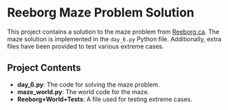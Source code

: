 # Reeborg Maze Problem Solution

This project contains a solution to the maze problem from [Reeborg.ca](https://reeborg.ca/). The maze solution is implemented in the `day_6.py` Python file. Additionally, extra files have been provided to test various extreme cases.

## Project Contents

- **day_6.py**: The code for solving the maze problem.
- **maze_world.py**: The world code for the maze.
- **Reeborg+World+Tests**: A file used for testing extreme cases.
